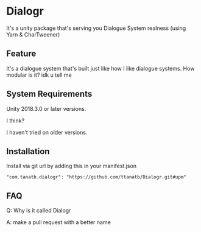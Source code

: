 # Dialogr
It's a unity package that's serving you Dialogue System realness (using Yarn & CharTweener)

## Feature
It's a dialogue system that's built just like how I like dialogue systems. How modular is it? idk u tell me

## System Requirements
Unity 2018.3.0 or later versions.

I think?

I haven't tried on older versions.

## Installation
Install via git url by adding this in your manifest.json
```
"com.tanatb.dialogr": "https://github.com/ttanatb/Dialogr.git#upm"
```


## FAQ

Q: Why is it called Dialogr

A: make a pull request with a better name

